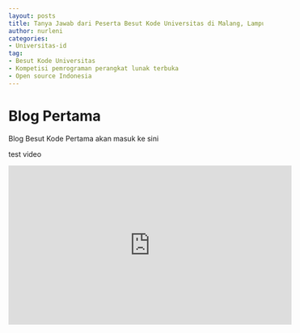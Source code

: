 ```yaml
---
layout: posts
title: Tanya Jawab dari Peserta Besut Kode Universitas di Malang, Lampung, Samarinda dan Jakarta Apa, Kapan, Bagaimana, Mengapa?
author: nurleni
categories:
- Universitas-id
tag:
- Besut Kode Universitas
- Kompetisi pemrograman perangkat lunak terbuka
- Open source Indonesia
---
```


# Blog Pertama

Blog Besut Kode Pertama akan masuk ke sini

test video

  <div class="video-container">
      <iframe width="560" height="315" src="https://www.youtube.com/embed/yb6oL4HqzhU" frameborder="0" allowfullscreen></iframe>
  </div>
